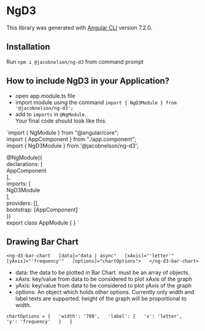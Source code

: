# NgD3

This library was generated with [Angular CLI](https://github.com/angular/angular-cli) version 7.2.0.

## Installation

Run `npm i @jacobnelson/ng-d3` from command prompt

## How to include NgD3 in your Application?

- open app.module.ts file
- import module using the command `import { NgD3Module } from '@jacobnelson/ng-d3';`
- add to `imports` in `@NgModule`.  
Your final code should look like this.  


`import { NgModule } from "@angular/core";  
import { AppComponent } from "./app.component";  
import { NgD3Module } from '@jacobnelson/ng-d3';  

@NgModule({  
  declarations: [  
    AppComponent  
  ],  
  imports: [  
    NgD3Module  
  ],  
  providers: [],  
  bootstrap: [AppComponent]  
})  
export class AppModule { }
`

## Drawing Bar Chart

`<ng-d3-bar-chart  
                 [data]="data | async"  
                 [xAxis]="'letter'"  
                 [yAxis]="'frequency'"  
                 [options]="chartOptions">  
</ng-d3-bar-chart>`  

- data: the data to be plotted in Bar Chart. must be an array of objects.
- xAxis: key/value from data to be considered to plot xAxis of the graph
- yAxis: key/value from data to be considered to plot yAxis of the graph
- options: An object which holds other options. Currently only width and label texts are supported. height of the graph will be proportional to width.

`chartOptions = {  
  'width': '700',  
  'label': {  
    'x': 'letter',  
    'y': 'frequency'  
  }  
}`  
